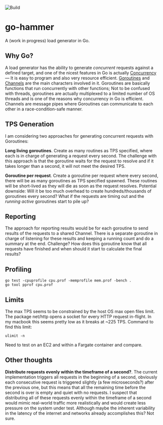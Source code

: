 ![Build](https://github.com/ferdingler/go-hammer/workflows/Build/badge.svg)

# go-hammer

A (work in progress) load generator in Go.

## Why Go?

A load generator has the ability to generate _concurrent_ requests against a defined target, and one of the nicest features in Go is actually [Concurrency](https://www.youtube.com/watch?v=cN_DpYBzKso) –– It is easy to program and also very resource efficient. [Goroutines](https://golang.org/doc/faq#goroutines) and [Channels](https://golangbot.com/channels/) are the main characters involved in it. Goroutines are basically functions that run concurrently with other functions; Not to be confused with threads, goroutines are actually multiplexed to a limited number of OS threads and is one of the reasons why concurrency in Go is efficient. Channels are message pipes where Goroutines can communicate to each other in a race-condition-safe manner.

## TPS Generation

I am considering two approaches for generating concurrent requests with Goroutines: 

**Long living goroutines**. Create as many routines as TPS specified, where each is in charge of generating a request every second. The challenge with this approach is that the goroutine waits for the request to resolve and if it takes longer than a second, it will not meet the desired TPS.

**Goroutine per request**. Create a goroutine per request where every second, there will be as many goroutines as TPS specified spawned. These routines will be short-lived as they will die as soon as the request resolves. Potential downside: Will it be too much overhead to create hundreds/thousands of goroutines every second? What if the requests are timing out and the _running active_ goroutines start to pile up?

## Reporting

The approach for reporting results would be for each goroutine to send results of the requests to a shared Channel. There is a separate goroutine in charge of listening for these results and keeping a running count and do a summary at the end. Challenge? How does this goroutine know that all requests have finished and when should it start to calculate the final results?

## Profiling

```
go test -cpuprofile cpu.prof -memprofile mem.prof -bench .
go tool pprof cpu.prof
```

## Limits

The max TPS seems to be constrained by the host OS max open files limit. The package net/http opens a socket for every HTTP request in-flight. In my macbook this seems pretty low as it breaks at ~225 TPS. Command to find this limit:

```
ulimit -n
```

Need to test on an EC2 and within a Fargate container and compare.

## Other thoughts

**Distribute requests evenly within the timeframe of a second?**. The current implementation triggers all requests in the beginning of a second, obviously each consecutive request is triggered slightly (a few microseconds?) after the previous one, but this means that all the remaining time before the second is over is empty and quiet with no requests. I suspect that distributing all of these requests evenly within the timeframe of a second would mimic real-world  traffic more realistically and would create less pressure on the system under test. Although maybe the inherent variability in the latency of the internet and networks already accomplishes this? Not sure.